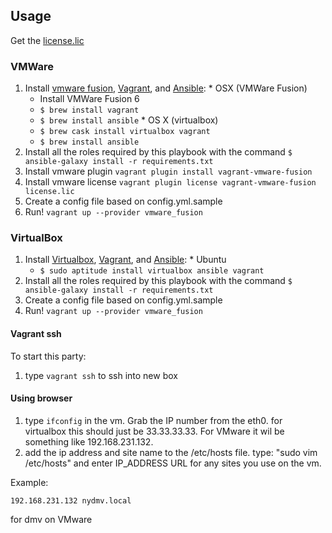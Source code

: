 ## Usage

Get the [license.lic](https://github.com/NuCivic/nuams-vm/blob/1.1/license.lic)

### VMWare
  1. Install [vmware fusion](http://www.vmware.com/products/fusion/), [Vagrant](https://www.vagrantup.com/downloads.html), and [Ansible](http://docs.ansible.com/intro_installation.html):
    * OSX (VMWare Fusion)
      - Install VMWare Fusion 6
      -  `$ brew install vagrant`
      -  `$ brew install ansible`
    * OS X (virtualbox)
      - `$ brew cask install virtualbox vagrant`
      - `$ brew install ansible`
  2. Install all the roles required by this playbook with the command `$ ansible-galaxy install -r requirements.txt`
  3. Install vmware plugin ``vagrant plugin install vagrant-vmware-fusion``
  4. Install vmware license ``vagrant plugin license vagrant-vmware-fusion license.lic``
  5. Create a config file based on config.yml.sample
  6. Run! ``vagrant up --provider vmware_fusion``


### VirtualBox
  1. Install [Virtualbox](https://www.virtualbox.org/), [Vagrant](https://www.vagrantup.com/downloads.html), and [Ansible](http://docs.ansible.com/intro_installation.html):
    * Ubuntu
      - `$ sudo aptitude install virtualbox ansible vagrant`
  2. Install all the roles required by this playbook with the command `$ ansible-galaxy install -r requirements.txt`
  3. Create a config file based on config.yml.sample
  4. Run! ``vagrant up --provider vmware_fusion``



#### Vagrant ssh

To start this party:

1) type ``vagrant ssh`` to ssh into new box

#### Using browser

1) type ``ifconfig`` in the vm. Grab the IP number from the eth0. for virtualbox this should just be 33.33.33.33. For VMware it wil be something like 192.168.231.132.
2) add the ip address and site name to the /etc/hosts file. type: "sudo vim /etc/hosts" and enter IP_ADDRESS URL for any sites you use on the vm. 

Example:

```
192.168.231.132 nydmv.local
```

for dmv on VMware

